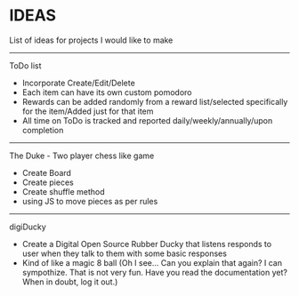 # IDEAS
List of ideas for projects I would like to make

---

ToDo list
  - Incorporate Create/Edit/Delete
  - Each item can have its own custom pomodoro
  - Rewards can be added randomly from a reward list/selected specifically for the item/Added just for that item
  - All time on ToDo is tracked and reported daily/weekly/annually/upon completion

---

The Duke - Two player chess like game
  - Create Board
  - Create pieces
  - Create shuffle method
  - using JS to move pieces as per rules

---

digiDucky
  - Create a Digital Open Source Rubber Ducky that listens responds to user when they talk to them with some basic responses
  - Kind of like a magic 8 ball (Oh I see... Can you explain that again? I can sympothize. That is not very fun. Have you read the documentation yet? When in doubt, log it out.)
